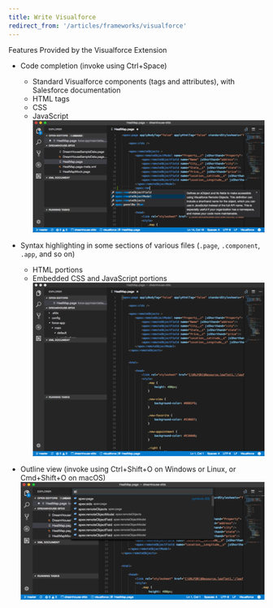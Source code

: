 ```yaml
---
title: Write Visualforce
redirect_from: '/articles/frameworks/visualforce'
---
```


Features Provided by the Visualforce Extension

- Code completion (invoke using Ctrl+Space)

  - Standard Visualforce components (tags and attributes), with Salesforce documentation
  - HTML tags
  - CSS
  - JavaScript
    ![Code-completion options and associated documentation in a .page file](../../images/visualforce_completion.png)

- Syntax highlighting in some sections of various files (`.page`, `.component`, `.app`, and so on)

  - HTML portions
  - Embedded CSS and JavaScript portions
    ![Colored syntax highlighting in a .page file](../../images/visualforce_syntax.png)

- Outline view (invoke using Ctrl+Shift+O on Windows or Linux, or Cmd+Shift+O on macOS)
  ![List of symbols in a .page file](../../images/visualforce_outline.png)
